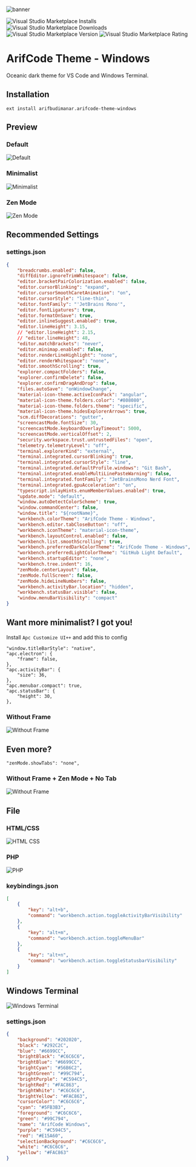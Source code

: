 ![banner](images/banner.png)

![Visual Studio Marketplace Installs](https://img.shields.io/visual-studio-marketplace/i/arifbudimanar.arifcode-theme-windows?style=for-the-badge)
![Visual Studio Marketplace Downloads](https://img.shields.io/visual-studio-marketplace/d/arifbudimanar.arifcode-theme-windows?style=for-the-badge)
![Visual Studio Marketplace Version](https://img.shields.io/visual-studio-marketplace/v/arifbudimanar.arifcode-theme-windows?style=for-the-badge)
![Visual Studio Marketplace Rating](https://img.shields.io/visual-studio-marketplace/r/arifbudimanar.arifcode-theme-windows?style=for-the-badge)

# ArifCode Theme - Windows
Oceanic dark theme for VS Code and Windows Terminal.

## Installation
```
ext install arifbudimanar.arifcode-theme-windows
```

## Preview
### Default
![Default](images/default.png)
### Minimalist
![Minimalist](images/minimalist.png)
### Zen Mode
![Zen Mode](images/zenmode.png)
## Recommended Settings
### settings.json
```json
{
	"breadcrumbs.enabled": false,
	"diffEditor.ignoreTrimWhitespace": false,
	"editor.bracketPairColorization.enabled": false,
	"editor.cursorBlinking": "expand",
	"editor.cursorSmoothCaretAnimation": "on",
	"editor.cursorStyle": "line-thin",
	"editor.fontFamily": "'JetBrains Mono'",
	"editor.fontLigatures": true,
	"editor.formatOnSave": true,
	"editor.inlineSuggest.enabled": true,
	"editor.lineHeight": 3.15,
	// "editor.lineHeight": 2.15,
	// "editor.lineHeight": 48,
	"editor.matchBrackets": "never",
	"editor.minimap.enabled": false,
	"editor.renderLineHighlight": "none",
	"editor.renderWhitespace": "none",
	"editor.smoothScrolling": true,
	"explorer.compactFolders": false,
	"explorer.confirmDelete": false,
	"explorer.confirmDragAndDrop": false,
	"files.autoSave": "onWindowChange",
	"material-icon-theme.activeIconPack": "angular",
	"material-icon-theme.folders.color": "#808080",
	"material-icon-theme.folders.theme": "specific",
	"material-icon-theme.hidesExplorerArrows": true,
	"scm.diffDecorations": "gutter",
	"screencastMode.fontSize": 30,
	"screencastMode.keyboardOverlayTimeout": 5000,
	"screencastMode.verticalOffset": 2,
	"security.workspace.trust.untrustedFiles": "open",
	"telemetry.telemetryLevel": "off",
	"terminal.explorerKind": "external",
	"terminal.integrated.cursorBlinking": true,
	"terminal.integrated.cursorStyle": "line",
	"terminal.integrated.defaultProfile.windows": "Git Bash",
	"terminal.integrated.enableMultiLinePasteWarning": false,
	"terminal.integrated.fontFamily": "JetBrainsMono Nerd Font",
	"terminal.integrated.gpuAcceleration": "on",
	"typescript.inlayHints.enumMemberValues.enabled": true,
	"update.mode": "default",
	"window.autoDetectColorScheme": true,
	"window.commandCenter": false,
	"window.title": "${rootName}",
	"workbench.colorTheme": "ArifCode Theme - Windows",
	"workbench.editor.tabCloseButton": "off",
	"workbench.iconTheme": "material-icon-theme",
	"workbench.layoutControl.enabled": false,
	"workbench.list.smoothScrolling": true,
	"workbench.preferredDarkColorTheme": "ArifCode Theme - Windows",
	"workbench.preferredLightColorTheme": "GitHub Light Default",
	"workbench.startupEditor": "none",
	"workbench.tree.indent": 16,
	"zenMode.centerLayout": false,
	"zenMode.fullScreen": false,
	"zenMode.hideLineNumbers": false,
	"workbench.activityBar.location": "hidden",
	"workbench.statusBar.visible": false,
	"window.menuBarVisibility": "compact"
}
```

## Want more minimalist? I got you!
Install `Apc Customize UI++` and add this to config
```
"window.titleBarStyle": "native",
"apc.electron": {
	"frame": false,
},
"apc.activityBar": {
	"size": 36,
},
"apc.menubar.compact": true,
"apc.statusBar": {
	"height": 30,
},
```
### Without Frame 
![Without Frame](images/withoutframe.png)
## Even more?
```
"zenMode.showTabs": "none",
```
### Without Frame + Zen Mode + No Tab
![Without Frame](images/withoutframe+zen.png)

## File
### HTML/CSS
![HTML CSS](images/htmlcss.png)
### PHP
![PHP](images/php.png)

### keybindings.json
```json
[
    {
        "key": "alt+b",
        "command": "workbench.action.toggleActivityBarVisibility"
    },
    {
        "key": "alt+m",
        "command": "workbench.action.toggleMenuBar"
    },
    {
        "key": "alt+n",
        "command": "workbench.action.toggleStatusbarVisibility"
    }
]
```

## Windows Terminal
![Windows Terminal](images/windowsterminal.png)
### settings.json
```json
{
    "background": "#202020",
	"black": "#292C2C",
	"blue": "#6699CC",
	"brightBlack": "#C6C6C6",
	"brightBlue": "#6699CC",
	"brightCyan": "#56B6C2",
	"brightGreen": "#99C794",
	"brightPurple": "#C594C5",
	"brightRed": "#FAC863",
	"brightWhite": "#C6C6C6",
	"brightYellow": "#FAC863",
	"cursorColor": "#C6C6C6",
	"cyan": "#5FB3B3",
	"foreground": "#C6C6C6",
	"green": "#99C794",
	"name": "ArifCode Windows",
	"purple": "#C594C5",
	"red": "#E15A60",
	"selectionBackground": "#C6C6C6",
	"white": "#C6C6C6",
	"yellow": "#FAC863"
}
```
